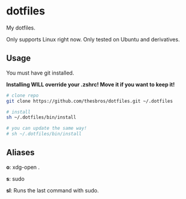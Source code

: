# dotfiles
My dotfiles.

Only supports Linux right now. Only tested on Ubuntu and derivatives.

## Usage
You must have git installed.

**Installing WILL override your .zshrc! Move it if you want to keep it!**
```bash
# clone repo
git clone https://github.com/thesbros/dotfiles.git ~/.dotfiles

# install
sh ~/.dotfiles/bin/install

# you can update the same way!
# sh ~/.dotfiles/bin/install
```

## Aliases
**o**: xdg-open .

**s**: sudo

**sl**: Runs the last command with sudo.
